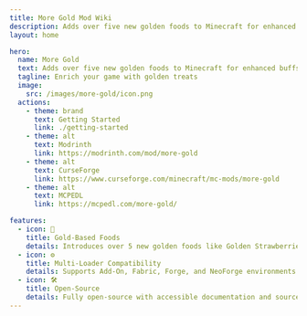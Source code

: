 ```yaml
---
title: More Gold Mod Wiki
description: Adds over five new golden foods to Minecraft for enhanced buffs and nourishment.
layout: home

hero:
  name: More Gold
  text: Adds over five new golden foods to Minecraft for enhanced buffs and nourishment.
  tagline: Enrich your game with golden treats
  image:
    src: /images/more-gold/icon.png
  actions:
    - theme: brand
      text: Getting Started
      link: ./getting-started
    - theme: alt
      text: Modrinth
      link: https://modrinth.com/mod/more-gold
    - theme: alt
      text: CurseForge
      link: https://www.curseforge.com/minecraft/mc-mods/more-gold
    - theme: alt
      text: MCPEDL
      link: https://mcpedl.com/more-gold/

features:
  - icon: 🍯
    title: Gold-Based Foods
    details: Introduces over 5 new golden foods like Golden Strawberries and Golden Oranges.
  - icon: ⚙️
    title: Multi-Loader Compatibility
    details: Supports Add-On, Fabric, Forge, and NeoForge environments.
  - icon: 🛠️
    title: Open-Source
    details: Fully open-source with accessible documentation and source code.
---
```

